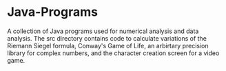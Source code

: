 # Java-Programs

A collection of Java programs used for numerical analysis and data analysis. The src directory contains code to calculate variations of the Riemann Siegel formula, Conway's Game of Life, an arbirtary precision library for complex numbers, and the character creation screen for a video game.
